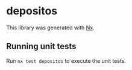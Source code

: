 # depositos

This library was generated with [Nx](https://nx.dev).

## Running unit tests

Run `nx test depositos` to execute the unit tests.
